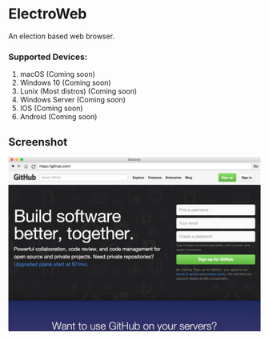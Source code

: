 # ElectroWeb
An election based web browser.

### Supported Devices:
1. macOS (Coming soon)
2. Windows 10 (Coming soon)
3. Lunix (Most distros) (Coming soon)
4. Windows Server (Coming soon)
5. IOS (Coming soon)
6. Android (Coming soon)

## Screenshot

![screenshot](7A96DD39-4712-4DEC-B095-DBE04B085E9D.jpeg)
